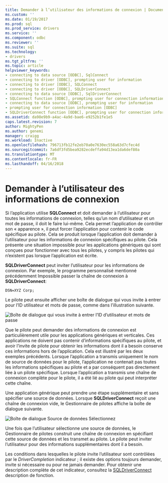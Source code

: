 ```yaml
---
title: Demander à l’utilisateur des informations de connexion | Documents Microsoft
ms.custom: ''
ms.date: 01/19/2017
ms.prod: sql
ms.prod_service: drivers
ms.service: ''
ms.component: odbc
ms.reviewer: ''
ms.suite: sql
ms.technology:
- drivers
ms.tgt_pltfrm: ''
ms.topic: article
helpviewer_keywords:
- connecting to data source [ODBC], SqlConnect
- connecting to driver [ODBC], prompting user for information
- connecting to driver [ODBC], SQLConnect
- connecting to driver [ODBC], SQLDriverConnect
- connecting to data source [ODBC], SqlDriverConnect
- SQLConnect function [ODBC], prompting user for connection information
- connecting to data source [ODBC], prompting user for information
- prompting user for connection information [ODBC]
- SQLDriverConnect function [ODBC], prompting user for connection information
ms.assetid: da98e9b9-a4ac-4a9d-bae6-e9252b1fe1e5
caps.latest.revision: 7
author: MightyPen
ms.author: genemi
manager: craigg
ms.workload: Inactive
ms.openlocfilehash: 796713fb12fe2eb70a0e7630ec558a63d7cfec4d
ms.sourcegitcommit: 7a6df3fd5bea9282ecdeffa94d13ea1da6def80a
ms.translationtype: MT
ms.contentlocale: fr-FR
ms.lasthandoff: 04/16/2018
---
```

# <a name="prompting-the-user-for-connection-information"></a>Demander à l’utilisateur des informations de connexion
Si l’application utilise **SQLConnect** et doit demander à l’utilisateur pour toutes les informations de connexion, telles qu’un nom d’utilisateur et un mot de passe, il doit le faire lui-même. Cela permet l’application de contrôler son « apparence », il peut forcer l’application pour contenir le code spécifique au pilote. Cela se produit lorsque l’application doit demander à l’utilisateur pour les informations de connexion spécifiques au pilote. Cela présente une situation impossible pour les applications génériques qui sont conçues pour fonctionner avec tous les pilotes, y compris les pilotes qui n’existent pas lorsque l’application est écrite.  
  
 **SQLDriverConnect** peut inviter l’utilisateur pour les informations de connexion. Par exemple, le programme personnalisé mentionné précédemment Impossible passer la chaîne de connexion à **SQLDriverConnect**:  
  
```  
DSN=XYZ Corp;  
```  
  
 Le pilote peut ensuite afficher une boîte de dialogue qui vous invite à entrer pour l’ID utilisateur et mots de passe, comme dans l’illustration suivante.  
  
 ![Boîte de dialogue qui vous invite à entrer l’ID d’utilisateur et mots de passe](../../../odbc/reference/develop-app/media/pr18.gif "pr18")  
  
 Que le pilote peut demander des informations de connexion est particulièrement utile pour les applications génériques et verticales. Ces applications ne doivent pas contenir d’informations spécifiques au pilote, et avoir l’invite de pilote pour obtenir les informations dont il a besoin conserve ces informations hors de l’application. Cela est illustré par les deux exemples précédents. Lorsque l’application a transmis uniquement le nom de source de données pour le pilote, l’application ne contenait pas toutes les informations spécifiques au pilote et a par conséquent pas directement liée à un pilote spécifique. Lorsque l’application a transmis une chaîne de connexion complète pour le pilote, il a été lié au pilote qui peut interpréter cette chaîne.  
  
 Une application générique peut prendre une étape supplémentaire et sans spécifier une source de données. Lorsque **SQLDriverConnect** reçoit une chaîne de connexion vide, le Gestionnaire de pilotes affiche la boîte de dialogue suivante.  
  
 ![Boîte de dialogue Source de données Sélectionnez](../../../odbc/reference/develop-app/media/ch06a.gif "CH06A")  
  
 Une fois que l’utilisateur sélectionne une source de données, le Gestionnaire de pilotes construit une chaîne de connexion en spécifiant cette source de données et les transmet au pilote. Le pilote peut inviter l’utilisateur pour des informations supplémentaires dont il a besoin.  
  
 Les conditions dans lesquelles le pilote invite l’utilisateur sont contrôlées par le *DriverCompletion* indicateur ; il existe des options toujours demander, invite si nécessaire ou pour ne jamais demander. Pour obtenir une description complète de cet indicateur, consultez la [SQLDriverConnect](../../../odbc/reference/syntax/sqldriverconnect-function.md) description de fonction.
